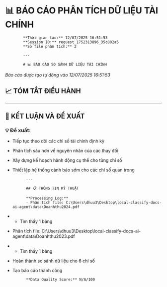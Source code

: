 # 📊 BÁO CÁO PHÂN TÍCH DỮ LIỆU TÀI CHÍNH

            **Thời gian tạo:** 12/07/2025 16:51:53  
            **Session ID:** request_1752313896_35c802a5  
            **Số file phân tích:** 2

            ---

            # 📊 BÁO CÁO SO SÁNH DỮ LIỆU TÀI CHÍNH

*Báo cáo được tạo tự động vào 12/07/2025 16:51:53*

## 📈 TÓM TẮT ĐIỀU HÀNH


---

## 🎯 KẾT LUẬN VÀ ĐỀ XUẤT

### 💡 Đề xuất:
- Tiếp tục theo dõi các chỉ số tài chính định kỳ
- Phân tích sâu hơn về nguyên nhân của các thay đổi
- Xây dựng kế hoạch hành động cụ thể cho từng chỉ số
- Thiết lập hệ thống cảnh báo sớm cho các chỉ số quan trọng



            ---

            ## 📋 THÔNG TIN KỸ THUẬT

            **Processing Log:**
            - Phân tích file: C:\Users\dhuu3\Desktop\local-classify-docs-ai-agent\data\Doanhthu2024.pdf
-   - Tìm thấy 1 bảng
- Phân tích file: C:\Users\dhuu3\Desktop\local-classify-docs-ai-agent\data\Doanhthu2023.pdf
-   - Tìm thấy 1 bảng
- Hoàn thành so sánh dữ liệu cho 6 chỉ số
- Tạo báo cáo thành công

            **Data Quality Score:** N/A/100
            